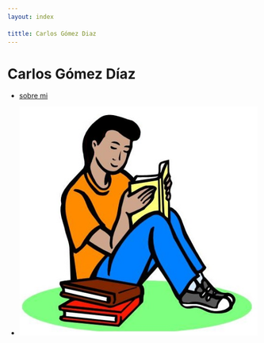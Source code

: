 ```yaml
---
layout: index

tittle: Carlos Gómez Diaz
---
```


# Carlos Gómez Díaz

  - [sobre mi](about)

  - ![estudiante](images/estudiante.jpg)



 

